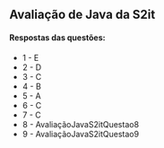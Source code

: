 ## Avaliação de Java da S2it

#### Respostas das questões:

 - 1 - E
 - 2 - D
 - 3 - C
 - 4 - B
 - 5 - A
 - 6 - C
 - 7 - C
 - 8 - AvaliaçãoJavaS2itQuestao8
 - 9 - AvaliaçãoJavaS2itQuestao9
